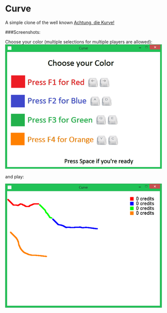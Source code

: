 # Curve

A simple clone of the well known [Achtung, die Kurve!](https://de.wikipedia.org/wiki/Achtung,_die_Kurve!)

###Screenshots:

Choose your color (multiple selections for multiple players are allowed):
![Choose](https://raw.githubusercontent.com/Dgame/Curve/master/images/choose_screen.png)

and play:

![Choose](https://raw.githubusercontent.com/Dgame/Curve/master/images/screen.png)
